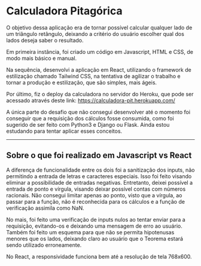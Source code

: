 # Calculadora Pitagórica

O objetivo dessa aplicação era de tornar possível calcular qualquer lado de um triângulo retângulo, deixando a critério do usuário escolher qual dos lados deseja saber o resultado.

Em primeira instância, foi criado um código em Javascript, HTML e CSS, de modo mais básico e manual.

Na sequência, desenvolvi a aplicação em React, utilizando o framework de estilização chamado Tailwind CSS, na tentativa de agilizar o trabalho e tornar a produção e estilização, que são simples, mais ágeis.

Por último, fiz o deploy da calculadora no servidor do Heroku, que pode ser acessado através deste link: https://calculadora-pit.herokuapp.com/

A única parte do desafio que não consegui desenvolver até o momento foi conseguir que a requisição dos cálculos fosse consumida, como foi sugerido de ser feito com Python3 e Django ou Flask. Ainda estou estudando para tentar aplicar esses conceitos.

<hr>

  ## Sobre o que foi realizado em Javascript vs React

A diferença de funcionalidade entre os dois foi a sanitização dos inputs, não permitindo a entrada de letras e caracteres especiais. Isso foi feito visando eliminar a possibilidade de entradas negativas. Entretanto, deixei possível a entrada de ponto e vírgula, visando deixar possível contas com números racionais. Não consegui limitar apenas ao ponto, visto que a vírgula, ao passar para a função, não é reconhecida para os cálculos e a função de verificação assimila como NaN.

No mais, foi feito uma verificação de inputs nulos ao tentar enviar para a requisição, evitando-os e deixando uma mensagem de erro ao usuário. Também foi feito um esquema para que não se permita hipotenusas menores que os lados, deixando claro ao usuário que o Teorema estará sendo utilizado erroneamente.

No React, a responsividade funciona bem até a resolução de tela 768x600.